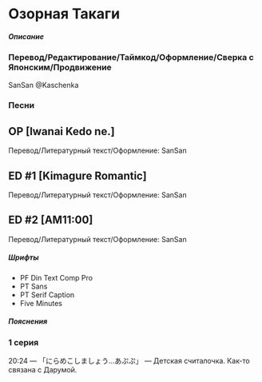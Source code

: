 # Озорная Такаги


##### Описание

### Перевод/Редактирование/Таймкод/Оформление/Сверка с Японским/Продвижение

SanSan @Kaschenka


### Песни

## OP [Iwanai Kedo ne.]

Перевод/Литературный текст/Оформление: SanSan

## ED #1 [Kimagure Romantic]

Перевод/Литературный текст/Оформление: SanSan

## ED #2 [AM11:00]

Перевод/Литературный текст/Оформление: SanSan


##### Шрифты

- PF Din Text Comp Pro
- PT Sans
- PT Serif Caption
- Five Minutes


##### Пояснения

### 1 серия

20:24 — 「にらめこしましょう…あぷぷ」 — Детская считалочка. Как-то связана с Дарумой.
